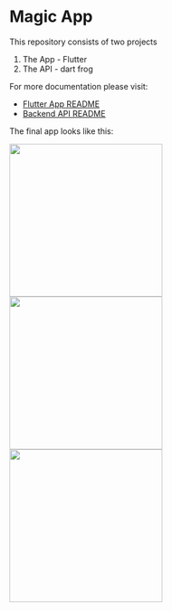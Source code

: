 # Magic App

This repository consists of two projects
1. The App - Flutter
2. The API - dart frog

For more documentation please visit:
* [Flutter App README](https://github.com/iampato/magic/blob/main/app/pubspec.yaml) 
* [Backend API README](https://github.com/iampato/magic/blob/main/backend/README.md) 

The final app looks like this:

<img src="https://github.com/jumaallan/safeboda/blob/master/screenshots/profile.gif" width="270"/> <img src="https://github.com/jumaallan/safeboda/blob/master/screenshots/wangerekaharun.png" width="270"/> <img src="https://github.com/jumaallan/safeboda/blob/master/screenshots/tamzi.png" width="270"/>